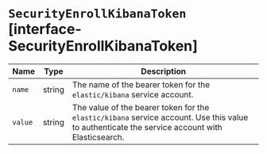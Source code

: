# `SecurityEnrollKibanaToken` [interface-SecurityEnrollKibanaToken]

| Name | Type | Description |
| - | - | - |
| `name` | string | The name of the bearer token for the `elastic/kibana` service account. |
| `value` | string | The value of the bearer token for the `elastic/kibana` service account. Use this value to authenticate the service account with Elasticsearch. |
